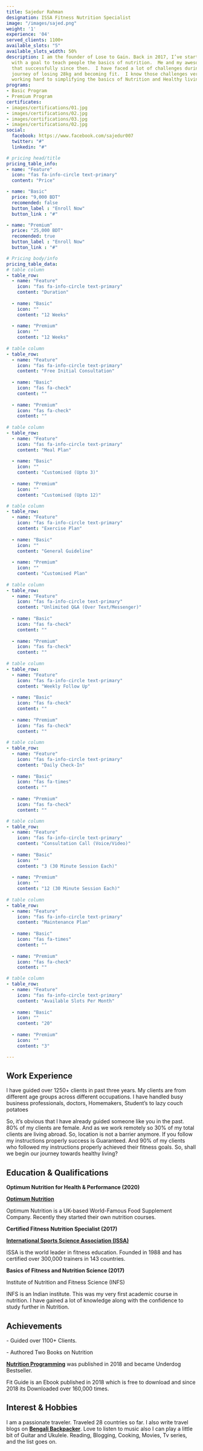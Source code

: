 ```yaml
---
title: Sajedur Rahman
designation: ISSA Fitness Nutrition Specialist
image: "/images/sajed.png"
weight: '1'
experience: '04'
served_clients: 1100+
available_slots: "5"
available_slots_width: 50%
description: I am the founder of Lose to Gain. Back in 2017, I’ve started this community
  with a goal to teach people the basics of nutrition.  Me and my awesome team doing
  that successfully since then.  I have faced a lot of challenges during my fitness
  journey of losing 28kg and becoming fit.  I know those challenges very well. I’m
  working hard to simplifying the basics of Nutrition and Healthy living.
programs:
- Basic Program
- Premium Program
certificates:
- images/certifications/01.jpg
- images/certifications/02.jpg
- images/certifications/03.jpg
- images/certifications/02.jpg
social:
  facebook: https://www.facebook.com/sajedur007
  twitter: "#"
  linkedin: "#"

# pricing head/title
pricing_table_info:
- name: "Feature"
  icon: "fas fa-info-circle text-primary"
  content: "Price"

- name: "Basic"
  price: "9,000 BDT"
  recomended: false
  button_label : "Enroll Now"
  button_link : "#"

- name: "Premium"
  price: "25,000 BDT"
  recomended: true
  button_label : "Enroll Now"
  button_link : "#"

# Pricing body/info
pricing_table_data:
# table column
- table_row:
  - name: "Feature"
    icon: "fas fa-info-circle text-primary"
    content: "Duration"
    
  - name: "Basic"
    icon: ""
    content: "12 Weeks"
    
  - name: "Premium"
    icon: ""
    content: "12 Weeks"
    
# table column
- table_row:
  - name: "Feature"
    icon: "fas fa-info-circle text-primary"
    content: "Free Initial Consultation"
    
  - name: "Basic"
    icon: "fas fa-check"
    content: ""
    
  - name: "Premium"
    icon: "fas fa-check"
    content: ""
    
# table column
- table_row:
  - name: "Feature"
    icon: "fas fa-info-circle text-primary"
    content: "Meal Plan"
    
  - name: "Basic"
    icon: ""
    content: "Customised (Upto 3)"
    
  - name: "Premium"
    icon: ""
    content: "Customised (Upto 12)"

# table column
- table_row:
  - name: "Feature"
    icon: "fas fa-info-circle text-primary"
    content: "Exercise Plan"
    
  - name: "Basic"
    icon: ""
    content: "General Guideline"
    
  - name: "Premium"
    icon: ""
    content: "Customised Plan"
    
# table column
- table_row:
  - name: "Feature"
    icon: "fas fa-info-circle text-primary"
    content: "Unlimited Q&A (Over Text/Messenger)"
    
  - name: "Basic"
    icon: "fas fa-check"
    content: ""
    
  - name: "Premium"
    icon: "fas fa-check"
    content: ""
    
# table column
- table_row:
  - name: "Feature"
    icon: "fas fa-info-circle text-primary"
    content: "Weekly Follow Up"
    
  - name: "Basic"
    icon: "fas fa-check"
    content: ""
    
  - name: "Premium"
    icon: "fas fa-check"
    content: ""
    
# table column
- table_row:
  - name: "Feature"
    icon: "fas fa-info-circle text-primary"
    content: "Daily Check-In"
    
  - name: "Basic"
    icon: "fas fa-times"
    content: ""
    
  - name: "Premium"
    icon: "fas fa-check"
    content: ""

# table column
- table_row:
  - name: "Feature"
    icon: "fas fa-info-circle text-primary"
    content: "Consultation Call (Voice/Video)"
    
  - name: "Basic"
    icon: ""
    content: "3 (30 Minute Session Each)"
    
  - name: "Premium"
    icon: ""
    content: "12 (30 Minute Session Each)"
    
# table column
- table_row:
  - name: "Feature"
    icon: "fas fa-info-circle text-primary"
    content: "Maintenance Plan"
    
  - name: "Basic"
    icon: "fas fa-times"
    content: ""
    
  - name: "Premium"
    icon: "fas fa-check"
    content: ""

# table column
- table_row:
  - name: "Feature"
    icon: "fas fa-info-circle text-primary"
    content: "Available Slots Per Month"
    
  - name: "Basic"
    icon: ""
    content: "20"
    
  - name: "Premium"
    icon: ""
    content: "3"

---
```

## **Work Experience**

I have guided over 1250+ clients in past three years. My clients are from different age groups across different occupations. I have handled busy business professionals, doctors, Homemakers, Student’s to lazy couch potatoes

So, it’s obvious that I have already guided someone like you in the past. 80% of my clients are female. And as we work remotely so 30% of my total clients are living abroad. So, location is not a barrier anymore. If you follow my instructions properly success is Guaranteed. And 90% of my clients who followed my instructions properly achieved their fitness goals. So, shall we begin our journey towards healthy living?

## **Education & Qualifications**

**Optimum Nutrition for Health & Performance (2020)**

[**Optimum Nutrition**](https://www.optimumnutrition.com)

Optimum Nutrition is a UK-based World-Famous Food Supplement Company. Recently they started their own nutrition courses.

**Certified Fitness Nutrition Specialist (2017)**

[**International Sports Science Association (ISSA)**](https://www.issaonline.com/)

ISSA is the world leader in fitness education. Founded in 1988 and has certified over 300,000 trainers in 143 countries.

**Basics of Fitness and Nutrition Science (2017)**

Institute of Nutrition and Fitness Science (INFS)

INFS is an Indian institute. This was my very first academic course in nutrition. I have gained a lot of knowledge along with the confidence to study further in Nutrition.

## **Achievements**

\- Guided over 1100+ Clients.

\- Authored Two Books on Nutrition

[**Nutrition Programming**](https://www.rokomari.com/book/157929/nutrition-programming) was published in 2018 and became Underdog Bestseller.

Fit Guide is an Ebook published in 2018 which is free to download and since 2018 its Downloaded over 160,000 times.

## **Interest & Hobbies**

I am a passionate traveler. Traveled 28 countries so far. I also write travel blogs on [**Bengali Backpacker**](https://bengalibackpacker.com/). Love to listen to music also I can play a little bit of Guitar and Ukulele. Reading, Blogging, Cooking, Movies, Tv series, and the list goes on.